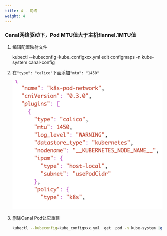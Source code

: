 ```yaml
---
title: 4 - 网络
weight: 4
---
```


### Canal网络驱动下，Pod MTU值大于主机flannel.1MTU值

1. 编辑配置映射文件

    kubectl --kubeconfig=kube_configxxx.yml edit   configmaps -n kube-system canal-config

2. 在`"type": "calico"`下面添加`"mtu": "1450"`

    ![image-20181101183954443](_index.assets/image-20181101183954443.png)

3. 删除Canal Pod让它重建

    ```bash
    kubectl --kubeconfig=kube_configxxx.yml  get  pod -n kube-system |grep canal |awk '{print $1}' | xargs kubectl --kubeconfig=kube_configxxx.yml delete  -n kube-system pod
    ```
